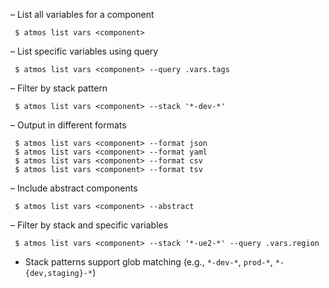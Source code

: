– List all variables for a component
```
 $ atmos list vars <component>
```

– List specific variables using query
```
 $ atmos list vars <component> --query .vars.tags
```

– Filter by stack pattern
```
 $ atmos list vars <component> --stack '*-dev-*'
```

– Output in different formats
```
 $ atmos list vars <component> --format json
 $ atmos list vars <component> --format yaml
 $ atmos list vars <component> --format csv
 $ atmos list vars <component> --format tsv
```

– Include abstract components
```
 $ atmos list vars <component> --abstract
```

– Filter by stack and specific variables
```
 $ atmos list vars <component> --stack '*-ue2-*' --query .vars.region
```
- Stack patterns support glob matching (e.g., `*-dev-*`, `prod-*`, `*-{dev,staging}-*`)

